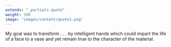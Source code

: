 ```yaml
---
extends: "_partials.quote"
weight: 500
image: "images/content/quote1.png"
---
```


My goal was to transform . . . by intelligent hands which could impart the life of a face to a vase and yet remain true to the character of the material.
